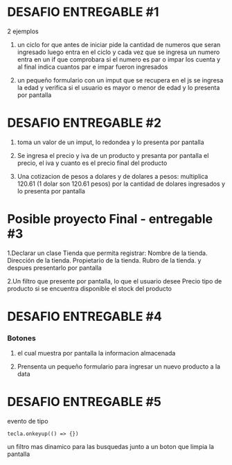 # DESAFIO ENTREGABLE #1

2 ejemplos 

1. un ciclo for que antes de iniciar pide la cantidad de numeros que
seran ingresado luego entra en el ciclo y cada vez que se ingresa un numero
entra en un if que comprobara si el numero es par o impar los cuenta y al final
indica cuantos par e impar fueron ingresados

2. un pequeño formulario con un imput que se recupera en el js 
se ingresa la edad y verifica si el usuario es mayor o menor de edad y lo
presenta por pantalla

# DESAFIO ENTREGABLE #2

1. toma un valor de un imput, lo redondea y lo presenta por pantalla

2. Se ingresa el precio y iva de un producto y presanta por pantalla el precio, el iva y cuanto es el precio final del producto

3. Una cotizacion de pesos a dolares y de dolares a pesos: multiplica 120.61 (1 dolar son 120.61 pesos) por la cantidad de dolares ingresados y lo presenta por pantalla

# Posible proyecto Final - entregable #3

1.Declarar un clase Tienda que permita registrar:
Nombre de la tienda.
Dirección de la tienda.
Propietario de la tienda.
Rubro de la tienda.
y despues presentarlo por pantalla

2.Un filtro que presente por pantalla, lo que el usuario desee
Precio
tipo de producto
si se encuentra disponible
el stock del producto

# DESAFIO ENTREGABLE #4

### Botones

1.  el cual muestra por pantalla la informacion almacenada

2. Prensenta un pequeño formulario para ingresar un nuevo producto a la data

# DESAFIO ENTREGABLE #5 

evento de tipo 
```Js
tecla.onkeyup(() => {})
```
un filtro mas dinamico para las busquedas junto a un boton que limpia la pantalla
